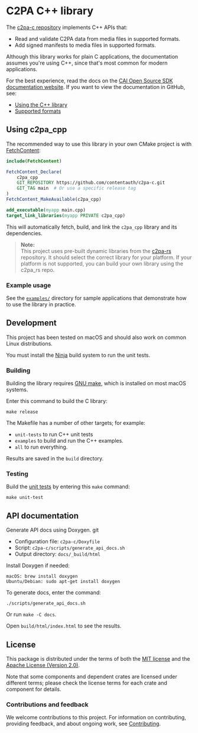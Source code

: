 # C2PA C++ library

The [c2pa-c repository](https://github.com/contentauth/c2pa-c) implements C++ APIs that:
- Read and validate C2PA data from media files in supported formats.
- Add signed manifests to media files in supported formats.

Although this library works for plain C applications, the documentation assumes you're using C++, since that's most common for modern applications.

<div class="hide-doxygen" >
<div style={{display: 'none'}}>

For the best experience, read the docs on the [CAI Open Source SDK documentation website](https://opensource.contentauthenticity.org/docs/c2pa-c).  If you want to view the documentation in GitHub, see:
- [Using the C++ library](docs/usage.md)
- [Supported formats](https://github.com/contentauth/c2pa-rs/blob/crandmck/reorg-docs/docs/supported-formats.md)

</div>
</div>

## Using c2pa_cpp 

The recommended way to use this library in your own CMake project is with [FetchContent](https://cmake.org/cmake/help/latest/module/FetchContent.html):

```cmake
include(FetchContent)

FetchContent_Declare(
    c2pa_cpp
    GIT_REPOSITORY https://github.com/contentauth/c2pa-c.git
    GIT_TAG main  # Or use a specific release tag
)
FetchContent_MakeAvailable(c2pa_cpp)

add_executable(myapp main.cpp)
target_link_libraries(myapp PRIVATE c2pa_cpp)
```

This will automatically fetch, build, and link the `c2pa_cpp` library and its dependencies.  

> **Note:**  
> This project uses pre-built dynamic libraries from the [c2pa-rs](https://github.com/contentauth/c2pa-rs) repository. It should select the correct library for your platform. If your platform is not supported, you can build your own library using the c2pa_rs repo.

### Example usage

See the [`examples/`](examples/) directory for sample applications that demonstrate how to use the library in practice.  

## Development

This project has been tested on macOS and should also work on common Linux distributions.


You must install the [Ninja](https://github.com/ninja-build/ninja/wiki/Pre-built-Ninja-packages) build system to run the unit tests. 

### Building 

Building the library requires [GNU make](https://www.gnu.org/software/make/), which is installed on most macOS systems.

Enter this command to build the C library: 

```
make release
```

The Makefile has a number of other targets; for example:
- `unit-tests` to run C++ unit tests
- `examples` to build and run the C++ examples.
- `all` to run everything.

Results are saved in the `build` directory.

### Testing

Build the [unit tests](https://github.com/contentauth/c2pa-c/tree/main/tests) by entering this `make` command:

```
make unit-test
```

## API documentation

Generate API docs using Doxygen.
git 
- Configuration file: `c2pa-c/Doxyfile` 
- Script: `c2pa-c/scripts/generate_api_docs.sh`
- Output directory: `docs/_build/html`

Install Doxygen if needed:

```
macOS: brew install doxygen
Ubuntu/Debian: sudo apt-get install doxygen
```

To generate docs, enter the command:

```
./scripts/generate_api_docs.sh
```

Or run `make -C docs`.

Open `build/html/index.html` to see the results.

## License

This package is distributed under the terms of both the [MIT license](https://github.com/contentauth/c2pa-c/blob/main/LICENSE-MIT) and the [Apache License (Version 2.0)](https://github.com/contentauth/c2pa-c/blob/main/LICENSE-APACHE).

Note that some components and dependent crates are licensed under different terms; please check the license terms for each crate and component for details.

### Contributions and feedback

We welcome contributions to this project.  For information on contributing, providing feedback, and about ongoing work, see [Contributing](https://github.com/contentauth/c2pa-c/blob/main/CONTRIBUTING.md).


